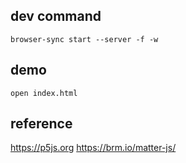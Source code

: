 ## dev command
`browser-sync start --server -f -w`

## demo
`open index.html`

## reference
https://p5js.org
https://brm.io/matter-js/